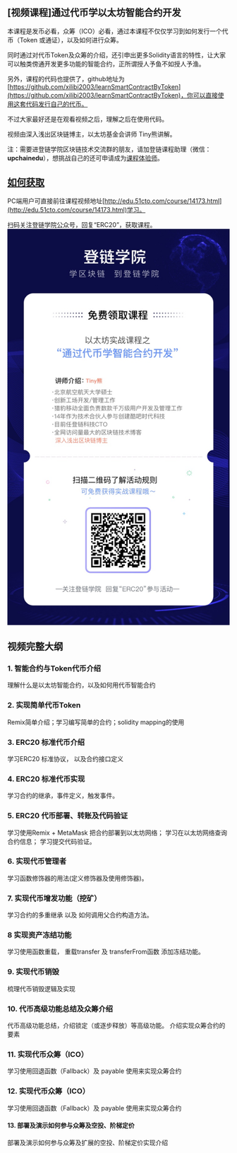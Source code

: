 ## [视频课程]通过代币学以太坊智能合约开发

本课程是发币必看，众筹（ICO）必看，通过本课程不仅仅学习到如何发行一个代币（Token 或通证），以及如何进行众筹。

同时通过对代币Token及众筹的介绍，还引申出更多Solidity语言的特性，让大家可以触类傍通开发更多功能的智能合约，正所谓授人予鱼不如授人予渔。

另外，课程的代码也提供了，github地址为[https://github.com/xilibi2003/learnSmartContractByToken](https://github.com/xilibi2003/learnSmartContractByToken)，你可以直接使用这套代码发行自己的代币。

不过大家最好还是在观看视频之后，理解之后在使用代码。

视频由深入浅出区块链博主，以太坊基金会讲师 Tiny熊讲解。

注：需要进登链学院区块链技术交流群的朋友，请加登链课程助理（微信：**upchainedu**），想挑战自己的还可申请成为[课程体验师](https://learnblockchain.cn/course/#%E6%8B%9B%E5%8B%9F%E8%AF%BE%E7%A8%8B%E4%BD%93%E9%AA%8C%E5%B8%88)。

## [如何获取](http://edu.51cto.com/course/14173.html)

PC端用户可直接前往课程视频地址[http://edu.51cto.com/course/14173.html](http://edu.51cto.com/course/14173.html)学习。

扫码关注登链学院公众号，回复“ERC20”，获取课程。
![](../images/token.jpg)


## 视频完整大纲

### 1. 智能合约与Token代币介绍
理解什么是以太坊智能合约，以及如何用代币智能合约

### 2. 实现简单代币Token
Remix简单介绍；学习编写简单的合约；solidity mapping的使用

### 3. ERC20 标准代币介绍
学习ERC20 标准协议， 以及合约接口定义

### 4. ERC20 标准代币实现

学习合约的继承，事件定义，触发事件。

### 5. ERC20 代币部署、转账及代码验证

学习使用Remix + MetaMask 把合约部署到以太坊网络；
学习在以太坊网络查询合约信息；
学习提交代码验证。

### 6. 实现代币管理者
学习函数修饰器的用法(定义修饰器及使用修饰器)。

### 7. 实现代币增发功能（挖矿）
学习合约的多重继承 以及 如何调用父合约构造方法。

### 8 实现资产冻结功能
学习使用函数重载， 重载transfer 及 transferFrom函数 添加冻结功能。

### 9. 实现代币销毁
梳理代币销毁逻辑及实现

### 10. 代币高级功能总结及众筹介绍
代币高级功能总结，介绍锁定（或逐步释放）等高级功能。
介绍实现众筹合约的要素

### 11. 实现代币众筹（ICO）
学习使用回退函数（Fallback）及 payable 使用来实现众筹合约

### 12. 实现代币众筹（ICO）
学习使用回退函数（Fallback）及 payable 使用来实现众筹合约

#### 13. 部署及演示如何参与众筹及空投、阶梯定价
部署及演示如何参与众筹及扩展的空投、阶梯定价实现介绍
